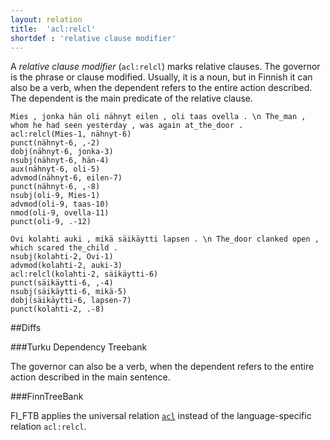 ```yaml
---
layout: relation
title:  'acl:relcl'
shortdef : 'relative clause modifier'
---
```


A *relative clause modifier* (`acl:relcl`) marks relative clauses. The
governor is the phrase or clause modified. Usually, it is a noun, but in Finnish it can also be a verb, when the dependent refers to the entire action described. The dependent is the main
predicate of the relative clause. 

<!-- fname:relcl_NP.pdf -->
~~~ sdparse
Mies , jonka hän oli nähnyt eilen , oli taas ovella . \n The_man , whom he had seen yesterday , was again at_the_door .
acl:relcl(Mies-1, nähnyt-6)
punct(nähnyt-6, ,-2)
dobj(nähnyt-6, jonka-3)
nsubj(nähnyt-6, hän-4)
aux(nähnyt-6, oli-5)
advmod(nähnyt-6, eilen-7)
punct(nähnyt-6, ,-8)
nsubj(oli-9, Mies-1)
advmod(oli-9, taas-10)
nmod(oli-9, ovella-11)
punct(oli-9, .-12)
~~~

<!-- fname:relcl_clause.pdf -->
~~~ sdparse
Ovi kolahti auki , mikä säikäytti lapsen . \n The_door clanked open , which scared the_child .
nsubj(kolahti-2, Ovi-1)
advmod(kolahti-2, auki-3)
acl:relcl(kolahti-2, säikäytti-6)
punct(säikäytti-6, ,-4)
nsubj(säikäytti-6, mikä-5)
dobj(säikäytti-6, lapsen-7)
punct(kolahti-2, .-8)
~~~

##Diffs

###Turku Dependency Treebank

The governor can also be a verb, when the dependent refers to the entire action described in the main sentence.

###FinnTreeBank

FI_FTB applies the universal relation [`acl`](http://universaldependencies.org/u/dep/all.html#al-u-dep/acl) instead
of the language-specific relation `acl:relcl`.
